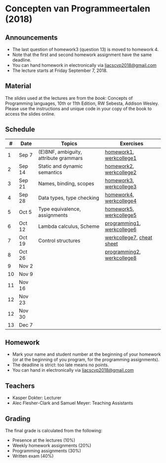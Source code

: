 # Concepten van Programmeertalen (2018)

## Announcements

- The last question of homework3 (question 13) is moved to homework 4.
- Note that the first and second homework assignment have the same deadline.
- You can hand homework in electronically via liacscvp2018@gmail.com
- The lecture starts at Friday September 7, 2018.

## Material

The *slides* used at the lectures are from the *book*: Concepts of Programming languages, 10th or 11th Edition, RW Sebesta, Addison Wesley. Please use the instructions and unique code in your copy of the book to access the slides online.

## Schedule

| #  | Date    | Topics                                | Exercises                                                          |
|----|---------|---------------------------------------|--------------------------------------------------------------------|
| 1  | Sep 7   | (E)BNF, ambiguity, attribute grammars | [homework1](homework1.pdf), [werkcollege1](werkcollege1.pdf)       |
| 2  | Sep 14  | Static and dynamic semantics          | [homework2](homework2.pdf), [werkcollege2](werkcollege2.pdf)       |
| 3  | Sep 21  | Names, binding, scopes                | [homework3](homework3.pdf), [werkcollege3](werkcollege3.pdf)       |
| 4  | Sep 28  | Data types, type checking             | [homework4](homework4.pdf), [werkcollege4](werkcollege4.pdf)       |
| 5  | Oct 5   | Type equivalence, assignments         | [homework5](homework5.pdf), [werkcollege5](werkcollege5.pdf)       |
| 6  | Oct 12  | Lambda calculus, Scheme               | [programming1](programming1.pdf), [werkcollege6](werkcollege6.pdf) |
| 7  | Oct 19  | Control structures                    | [werkcollege7](werkcollege7.pdf), [cheat sheet](cheatsheet.pdf)    |
| 8  | Oct 26  |                                       | [programming2](programming2.pdf), [werkcollege8](werkcollege8.pdf) |
| 9  | Nov 2   |                                       |                                                                    |
| 10 | Nov 9   |                                       |                                                                    |
| 11 | Nov 16  |                                       |                                                                    |
| 12 | Nov 23  |                                       |                                                                    |
| 12 | Nov 30  |                                       |                                                                    |
| 13 | Dec 7   |                                       |                                                                    |

## Homework
- Mark your name and student number at the beginning of your homework (or at the beginning of you program, for the programming assignments).
- The deadline is strict: too late means no points.
- You can hand in electronically via liacscvp2018@gmail.com

## Teachers
- Kasper Dokter: Lecturer
- Alec Flesher-Clark and Samuel Meyer: Teaching Assistants

## Grading
The final grade is calculated from the following:
- Presence at the lectures (10%)
- Weekly homework assignments (20%)
- Programming assignments (30%)
- Written exam (40%)
